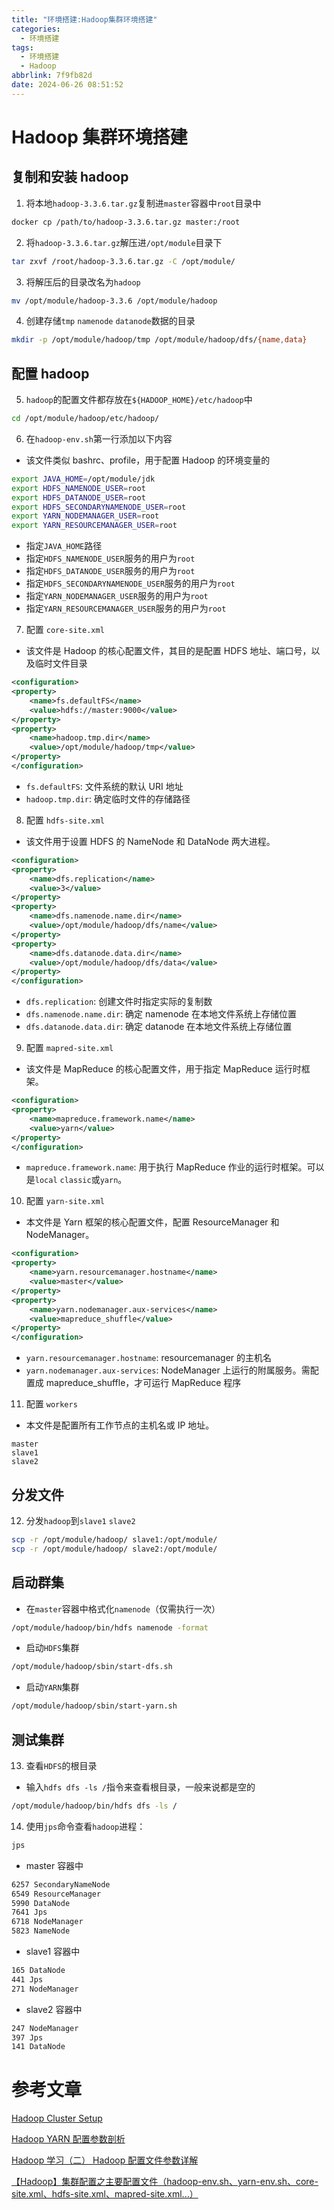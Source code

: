 ```yaml
---
title: "环境搭建:Hadoop集群环境搭建"
categories:
  - 环境搭建
tags:
  - 环境搭建
  - Hadoop
abbrlink: 7f9fb82d
date: 2024-06-26 08:51:52
---
```


# Hadoop 集群环境搭建

## 复制和安装 hadoop

1. 将本地`hadoop-3.3.6.tar.gz`复制进`master`容器中`root`目录中

```bash
docker cp /path/to/hadoop-3.3.6.tar.gz master:/root
```

2. 将`hadoop-3.3.6.tar.gz`解压进`/opt/module`目录下

```bash
tar zxvf /root/hadoop-3.3.6.tar.gz -C /opt/module/
```

3. 将解压后的目录改名为`hadoop`

```bash
mv /opt/module/hadoop-3.3.6 /opt/module/hadoop
```

4. 创建存储`tmp` `namenode` `datanode`数据的目录

```bash
mkdir -p /opt/module/hadoop/tmp /opt/module/hadoop/dfs/{name,data}
```

## 配置 hadoop

5. `hadoop`的配置文件都存放在`${HADOOP_HOME}/etc/hadoop`中

```bash
cd /opt/module/hadoop/etc/hadoop/
```

6. 在`hadoop-env.sh`第一行添加以下内容

- 该文件类似 bashrc、profile，用于配置 Hadoop 的环境变量的

```bash
export JAVA_HOME=/opt/module/jdk
export HDFS_NAMENODE_USER=root
export HDFS_DATANODE_USER=root
export HDFS_SECONDARYNAMENODE_USER=root
export YARN_NODEMANAGER_USER=root
export YARN_RESOURCEMANAGER_USER=root
```

- 指定`JAVA_HOME`路径
- 指定`HDFS_NAMENODE_USER`服务的用户为`root`
- 指定`HDFS_DATANODE_USER`服务的用户为`root`
- 指定`HDFS_SECONDARYNAMENODE_USER`服务的用户为`root`
- 指定`YARN_NODEMANAGER_USER`服务的用户为`root`
- 指定`YARN_RESOURCEMANAGER_USER`服务的用户为`root`

7. 配置 `core-site.xml`

- 该文件是 Hadoop 的核心配置文件，其目的是配置 HDFS 地址、端口号，以及临时文件目录

```xml
<configuration>
<property>
    <name>fs.defaultFS</name>
    <value>hdfs://master:9000</value>
</property>
<property>
    <name>hadoop.tmp.dir</name>
    <value>/opt/module/hadoop/tmp</value>
</property>
</configuration>
```

- `fs.defaultFS`: 文件系统的默认 URI 地址
- `hadoop.tmp.dir`: 确定临时文件的存储路径

8. 配置 `hdfs-site.xml`

- 该文件用于设置 HDFS 的 NameNode 和 DataNode 两大进程。

```xml
<configuration>
<property>
    <name>dfs.replication</name>
    <value>3</value>
</property>
<property>
    <name>dfs.namenode.name.dir</name>
    <value>/opt/module/hadoop/dfs/name</value>
</property>
<property>
    <name>dfs.datanode.data.dir</name>
    <value>/opt/module/hadoop/dfs/data</value>
</property>
</configuration>
```

- `dfs.replication`: 创建文件时指定实际的复制数
- `dfs.namenode.name.dir`: 确定 namenode 在本地文件系统上存储位置
- `dfs.datanode.data.dir`: 确定 datanode 在本地文件系统上存储位置

9. 配置 `mapred-site.xml`

- 该文件是 MapReduce 的核心配置文件，用于指定 MapReduce 运行时框架。

```xml
<configuration>
<property>
    <name>mapreduce.framework.name</name>
    <value>yarn</value>
</property>
</configuration>
```

- `mapreduce.framework.name`: 用于执行 MapReduce 作业的运行时框架。可以是`local` `classic`或`yarn`。

10. 配置 `yarn-site.xml`

- 本文件是 Yarn 框架的核心配置文件，配置 ResourceManager 和 NodeManager。

```xml
<configuration>
<property>
    <name>yarn.resourcemanager.hostname</name>
    <value>master</value>
</property>
<property>
    <name>yarn.nodemanager.aux-services</name>
    <value>mapreduce_shuffle</value>
</property>
</configuration>
```

- `yarn.resourcemanager.hostname`: resourcemanager 的主机名
- `yarn.nodemanager.aux-services`: NodeManager 上运行的附属服务。需配置成 mapreduce_shuffle，才可运行 MapReduce 程序

11. 配置 `workers`

- 本文件是配置所有工作节点的主机名或 IP 地址。

```
master
slave1
slave2
```

## 分发文件

12. 分发`hadoop`到`slave1` `slave2`

```bash
scp -r /opt/module/hadoop/ slave1:/opt/module/
scp -r /opt/module/hadoop/ slave2:/opt/module/
```

## 启动群集

- 在`master`容器中格式化`namenode`（仅需执行一次）

```bash
/opt/module/hadoop/bin/hdfs namenode -format
```

- 启动`HDFS`集群

```bash
/opt/module/hadoop/sbin/start-dfs.sh
```

- 启动`YARN`集群

```bash
/opt/module/hadoop/sbin/start-yarn.sh
```

## 测试集群

13. 查看`HDFS`的根目录

- 输入`hdfs dfs -ls /`指令来查看根目录，一般来说都是空的

```bash
/opt/module/hadoop/bin/hdfs dfs -ls /
```

14. 使用`jps`命令查看`hadoop`进程：

```bash
jps
```

- master 容器中

```bash
6257 SecondaryNameNode
6549 ResourceManager
5990 DataNode
7641 Jps
6718 NodeManager
5823 NameNode
```

- slave1 容器中

```bash
165 DataNode
441 Jps
271 NodeManager
```

- slave2 容器中

```bash
247 NodeManager
397 Jps
141 DataNode
```

# 参考文章

[Hadoop Cluster Setup](https://hadoop.apache.org/docs/stable/hadoop-project-dist/hadoop-common/ClusterSetup.html)

[Hadoop YARN 配置参数剖析](https://blog.csdn.net/gyqjn/article/details/50846287)

[Hadoop 学习（二） Hadoop 配置文件参数详解](https://www.cnblogs.com/yinghun/p/6230436.html)

[【Hadoop】集群配置之主要配置文件（hadoop-env.sh、yarn-env.sh、core-site.xml、hdfs-site.xml、mapred-site.xml...）](https://blog.csdn.net/m0_60511809/article/details/135254570)
